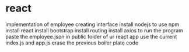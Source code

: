 # react
implementation of employee creating interface
install nodejs to use npm
install react
install bootstrap
install routing
install axios
to run the program
paste the  employee.json in public folder of ur react app
use the current index.js and app.js erase the previous boiler plate code
